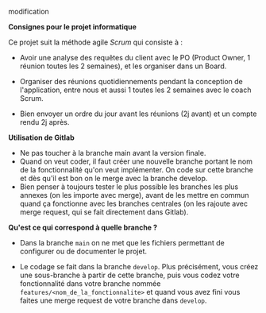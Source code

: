 modification

**Consignes pour le projet informatique**


Ce projet suit la méthode agile _Scrum_ qui consiste à :

- Avoir une analyse des requêtes du client avec le PO (Product Owner, 1 réunion toutes les 2 semaines), et les organiser dans un Board.

- Organiser des réunions quotidiennements pendant la conception de l'application, entre nous et aussi 1 toutes les 2 semaines avec le coach Scrum.

- Bien envoyer un ordre du jour avant les réunions (2j avant) et un compte rendu 2j après.


**Utilisation de Gitlab**

- Ne pas toucher à la branche main avant la version finale.
- Quand on veut coder, il faut créer une nouvelle branche portant le nom de la fonctionnalité qu'on veut implémenter. On code sur cette branche et dès qu'il est bon on le merge avec la branche develop.
- Bien penser à toujours tester le plus possible les branches les plus annexes (on les importe avec merge), avant de les mettre en commun quand ça fonctionne avec les branches centrales (on les rajoute avec merge request, qui se fait directement dans Gitlab).

**Qu'est ce qui correspond à quelle branche ?**

- Dans la branche `main` on ne met que les fichiers permettant de configurer ou de documenter le projet.

- Le codage se fait dans la branche `develop`. Plus précisément, vous créez une sous-branche à partir de cette branche, puis vous codez votre fonctionnalité dans votre branche nommée `features/<nom_de_la_fonctionnalite>` et quand vous avez fini vous faites une merge request de votre branche dans `develop`. 
